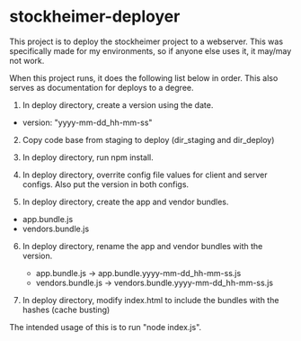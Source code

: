 # stockheimer-deployer

This project is to deploy the stockheimer project to a webserver.
This was specifically made for my environments, so if anyone else uses it, it may/may not work.

When this project runs, it does the following list below in order. 
This also serves as documentation for deploys to a degree.

1) In deploy directory, create a version using the date.
 - version: "yyyy-mm-dd_hh-mm-ss"

2) Copy code base from staging to deploy (dir_staging and dir_deploy)

3) In deploy directory, run npm install.

4) In deploy directory, overrite config file values for client and server configs.
   Also put the version in both configs.
 
5) In deploy directory, create the app and vendor bundles.
 - app.bundle.js
 - vendors.bundle.js

6) In deploy directory, rename the app and vendor bundles with the version.
   - app.bundle.js -> app.bundle.yyyy-mm-dd_hh-mm-ss.js
   - vendors.bundle.js -> vendors.bundle.yyyy-mm-dd_hh-mm-ss.js

7) In deploy directory, modify index.html to include the bundles with the hashes (cache busting)


The intended usage of this is to run "node index.js".